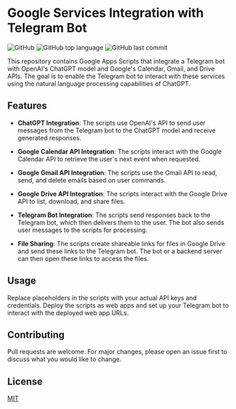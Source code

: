 # Google Services Integration with Telegram Bot

![GitHub](https://img.shields.io/github/license/saltedbone/google-apps-scripts)
![GitHub top language](https://img.shields.io/github/languages/top/saltedbone/google-apps-scripts)
![GitHub last commit](https://img.shields.io/github/last-commit/saltedbone/google-apps-scripts)

This repository contains Google Apps Scripts that integrate a Telegram bot with OpenAI's ChatGPT model and Google's Calendar, Gmail, and Drive APIs. The goal is to enable the Telegram bot to interact with these services using the natural language processing capabilities of ChatGPT.

## Features

- **ChatGPT Integration**: The scripts use OpenAI's API to send user messages from the Telegram bot to the ChatGPT model and receive generated responses.

- **Google Calendar API Integration**: The scripts interact with the Google Calendar API to retrieve the user's next event when requested.

- **Google Gmail API Integration**: The scripts use the Gmail API to read, send, and delete emails based on user commands.

- **Google Drive API Integration**: The scripts interact with the Google Drive API to list, download, and share files.

- **Telegram Bot Integration**: The scripts send responses back to the Telegram bot, which then delivers them to the user. The bot also sends user messages to the scripts for processing.

- **File Sharing**: The scripts create shareable links for files in Google Drive and send these links to the Telegram bot. The bot or a backend server can then open these links to access the files.

## Usage

Replace placeholders in the scripts with your actual API keys and credentials. Deploy the scripts as web apps and set up your Telegram bot to interact with the deployed web app URLs.

## Contributing

Pull requests are welcome. For major changes, please open an issue first to discuss what you would like to change.

## License

[MIT](https://choosealicense.com/licenses/mit/)
